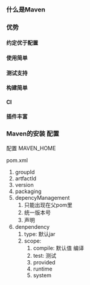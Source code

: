 ### 什么是Maven



### 优势

#### 约定优于配置

#### 使用简单

#### 测试支持

#### 构建简单

#### CI

#### 插件丰富

### Maven的安装 配置

配置 MAVEN_HOME



pom.xml

1. groupId
2. artfactId
3. version
4. packaging
5. depencyManagement
   1. 只能出现在父pom里
   2. 统一版本号
   3. 声明
6. denpendency
   1. type: 默认jar
   2. scope: 
      1. compile: 默认值 编译
      2. test: 测试 
      3. provided
      4. runtime
      5. system



